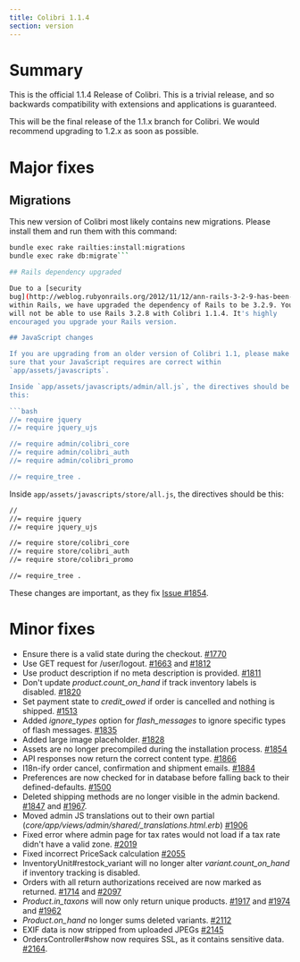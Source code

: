 ```yaml
---
title: Colibri 1.1.4
section: version
---
```


# Summary

This is the official 1.1.4 Release of Colibri. This is a trivial release,
and so backwards compatibility with extensions and applications is
guaranteed.

This will be the final release of the 1.1.x branch for Colibri. We would
recommend upgrading to 1.2.x as soon as possible.

# Major fixes

## Migrations

This new version of Colibri most likely contains new migrations. Please
install them and run them with this command:

```bash
bundle exec rake railties:install:migrations
bundle exec rake db:migrate```

## Rails dependency upgraded

Due to a [security
bug](http://weblog.rubyonrails.org/2012/11/12/ann-rails-3-2-9-has-been-released/)
within Rails, we have upgraded the dependency of Rails to be 3.2.9. You
will not be able to use Rails 3.2.8 with Colibri 1.1.4. It's highly
encouraged you upgrade your Rails version.

## JavaScript changes

If you are upgrading from an older version of Colibri 1.1, please make
sure that your JavaScript requires are correct within
`app/assets/javascripts`.

Inside `app/assets/javascripts/admin/all.js`, the directives should be
this:

```bash
//= require jquery
//= require jquery_ujs

//= require admin/colibri_core
//= require admin/colibri_auth
//= require admin/colibri_promo

//= require_tree .
```

Inside `app/assets/javascripts/store/all.js`, the directives should be
this:

```bash
//
//= require jquery
//= require jquery_ujs

//= require store/colibri_core
//= require store/colibri_auth
//= require store/colibri_promo

//= require_tree .
```

These changes are important, as they fix [Issue
#1854](https://github.com/colibri/colibri/issues/1854).

# Minor fixes

-   Ensure there is a valid state during the checkout.
    [#1770](https://github.com/colibri/colibri/issues/1770)
-   Use GET request for /user/logout.
    [#1663](https://github.com/colibri/colibri/issues/1663) and
    [#1812](https://github.com/colibri/colibri/issues/1812)
-   Use product description if no meta description is provided.
    [#1811](https://github.com/colibri/colibri/issues/1811)
-   Don't update *product.count_on_hand* if track inventory labels is
    disabled. [#1820](https://github.com/colibri/colibri/issues/1820)
-   Set payment state to *credit_owed* if order is cancelled and
    nothing is shipped.
    [#1513](https://github.com/colibri/colibri/issues/1513)
-   Added *ignore_types* option for *flash_messages* to ignore
    specific types of flash messages.
    [#1835](https://github.com/colibri/colibri/issues/1835)
-   Added large image placeholder.
    [#1828](https://github.com/colibri/colibri/issues/1828)
-   Assets are no longer precompiled during the installation process.
    [#1854](https://github.com/colibri/colibri/issues/1854)
-   API responses now return the correct content type.
    [#1866](https://github.com/colibri/colibri/issues/1866)
-   I18n-ify order cancel, confirmation and shipment emails.
    [#1884](https://github.com/colibri/colibri/issues/1884)
-   Preferences are now checked for in database before falling back to
    their defined-defaults.
    [#1500](https://github.com/colibri/colibri/issues/1500)
-   Deleted shipping methods are no longer visible in the admin backend.
    [#1847](https://github.com/colibri/colibri/issues/1847) and
    [#1967](https://github.com/colibri/colibri/issues/1967).
-   Moved admin JS translations out to their own partial
    (*core/app/views/admin/shared/_translations.html.erb*)
    [#1906](https://github.com/colibri/colibri/issues/1906)
-   Fixed error where admin page for tax rates would not load if a tax
    rate didn't have a valid zone.
    [#2019](https://github.com/colibri/colibri/issues/2019)
-   Fixed incorrect PriceSack calculation
    [#2055](https://github.com/colibri/colibri/issues/2055)
-   InventoryUnit#restock_variant will no longer alter
    *variant.count_on_hand* if inventory tracking is disabled.
-   Orders with all return authorizations received are now marked as
    returned. [#1714](https://github.com/colibri/colibri/issues/1714) and
    [#2097](https://github.com/colibri/colibri/issues/2097)
-   *Product.in_taxons* will now only return unique products.
    [#1917](https://github.com/colibri/colibri/issues/1917) and
    [#1974](https://github.com/colibri/colibri/issues/1974) and
    [#1962](https://github.com/colibri/colibri/issues/1962)
-   *Product.on_hand* no longer sums deleted variants.
    [#2112](https://github.com/colibri/colibri/issues/2112)
-   EXIF data is now stripped from uploaded JPEGs
    [#2145](https://github.com/colibri/colibri/issues/2145)
-   OrdersController#show now requires SSL, as it contains sensitive
    data. [#2164](https://github.com/colibri/colibri/issues/2164).

